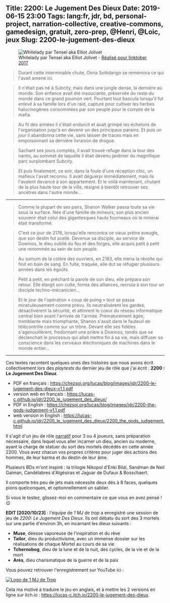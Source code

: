 Title: 2200: Le Jugement Des Dieux
Date: 2019-06-15 23:00
Tags: lang:fr, jdr, bd, personal-project, narration-collective, creative-commons, gamedesign, gratuit, zero-prep, @Henri, @Loic, jeux
Slug: 2200-le-jugement-des-dieux
---

<figure role="group">
    <img alt="Whitelady par Tenseï aka Elliot Jolivet" src="images/2019/06/tensei-inktober2017-whitelady.jpg">
    <figcaption>Whitelady par Tenseï aka Elliot Jolivet - <a href="https://www.behance.net/gallery/58695271/InkTober-2017">Réalisé pour Iinktober 2017</a></figcaption>
</figure>

> Durant cette interminable chute, Oona Solédango se remémora ce qui l'avait amené ici.

> Il n'était pas né à Subcity, mais dans une jungle dense, la dernière au monde.
> Son enfance avait été insouciante, préservée du reste du monde dans ce grand poumon vert.
> Pourtant tout bascula lorsqu'il fut enlevé à sa famille lors d'un raid,
> capturé pour cultiver les herbes halucinogènes consommées par son peuple pour le compte de la mafia.

> Au fil des années il s'était endurcit et avait grimpé les échelons de l'organisation
> juqu'à en devenir un des principaux parains.
> Et puis un jour il abandonna cette vie, sans laisser de traces mais en empoisonnant
> sa dernière livraison de drogue.

> Sachant ses jours comptés, il avait trouvé refuge dans la tour des nantis,
> au sommet de laquelle il était devenu jardinier du magnifique parc surplombant Subcity.

> Et puis finalement, ce soir, dans la foule d'une réception chic, un mafieux l'avait reconnu.
> Il avait déguerpi immédiatement, mais ils l'avaient devancé à son appartement.
> Et le voilà maintenant, chutant de la plus haute tour de la ville,
> résigné à bientôt retrouver ses ancêtres dans l'autre monde...

---

> Comme la plupart de ses pairs, Shanon Walker passa toute sa vie sous la surface.
> Née d'une famille de mineurs, son plus ancien souvenir était celui des gigantesques
> hauts fourneaux où le minerai était transformé.

> C'est ce jour de 2176, lorsqu'elle rencontra ce vieux prêtre aveugle, que son destin fut scellé.
> Devenue sa disciple, au service de Dowinos, le dieu oublié du feu et des forges,
> elle acquis petit à petit une renommée au sein de son peuple.

> Au sumum de la colère des ouvriers, en 2183, elle mena la révolte qui finit en bain de sang.
> En fuite, traquée, elle dut se réfugier plusieurs années dans les égoûts.

> Petit à petit, en prêchant la parole de son dieu, elle prépara son retour.
> Elle élargit son culte, forma des alliances, recruta à son tour un disciple techno-mécanicien...

> Et le jour de l'opération « coup de poing » tout se passa miraculeusement comme prévu.
> Ils neutralisèrent les gardes, désactivèrent la sécurité, et attinrent le coeur du réseau
> informatique central bien avant l'arrivée de l'armée.
> Prématurément âgée, tremblante mais triomphante, Shanon s'assit dans le fauteuil de télécontrôle
> comme sur un trône.
> Devant elle ses fidèles s'agenouillèrent, fredonnant une prière à Dowinos,
> tandis que se déclenchait le processus qui allait mettre fin à sa vie,
> mais diffuser sa conscience dans les cerveaux électroniques de machines dans le monde entier...

---

Ces textes racontent quelques unes des histoires que nous avons écrit collectivement
lors des _playtests_ du dernier jeu de rôle que j'ai écrit : **2200 : Le Jugement Des Dieux**.

- PDF en français : <https://chezsoi.org/lucas/blog/images/jdr/2200-le-jugement-des-dieux-v1.1.pdf>
- version web en français : <https://lucas-c.github.io/jdr/2200_le_jugement_des_dieux/>
- PDF in English : <https://chezsoi.org/lucas/blog/images/jdr/2200-the-gods-judgement-v1.1.pdf>
- web version in English : <https://lucas-c.github.io/jdr/2200_le_jugement_des_dieux/2200_the_gods_judgement.html>

Il s'agit d'un jeu de rôle [narratif](/lucas/blog/tag/narration-collective.html) pour 3 ou 4 joueurs, sans préparation nécessaire,
dans lequel vous aller incarner un dieu, ancien ou moderne,
ayant la charge de statuer du sort des mortels décédés en cette année 2200.
Vous avez chacun vos propres critères pour juger des actions des hommes,
de leur karma et du destin de leur âme.

Plusieurs BDs m'ont inspiré : la trilogie Nikopol d'Enki Bilal,
Sandman de Neil Gaiman, Candélabres d'Algésiras et Jaguar de Dufaux & Bosschaert.

Il comporte très peu de jets mais nécessite deux dés à 8 faces, quelques pions quelconques,
et optionnellement un sablier.

Si vous le testez, glissez-moi en commentaire ce que vous en avez pensé ! 😉

**EDIT [2020/10/23]** : l'équipe de _1 MJ de trop_ a enregistré une session de jeu de _2200: Le Jugement Des Dieux_.
Ils ont débatu du sort des 3 mortels sur une partie d'environ 3h, en incarnant les dieux suivants :

* **Muse**, déesse vaporeuse de l'inspiration et du rêve
* **Tailor**, dieu du productivisme, avec un immense dossier sur les réalisations de chaque Mortel au cours de sa vie
* **Tchernobog**, dieu de la lune et de la nuit, des cycles, de la vie et de la mort
* **Arès**, dieu charismatique de la guerre et de la paix

Vous pouvez retrouver l'enregistrement sur YouTube ici :

[![Logo de 1 MJ de Trop](images/2019/06/1-mj-de-trop.jpg)](https://www.youtube.com/watch?v=-N2AwQi084A)

Cela ma motivé à traduire le jeu en anglais,
et à mettre les 2 versions en ligne sur itch.io :
<https://lucas-c.itch.io/2200-le-jugement-des-dieux>.

<style>
article img { width: 12rem; }
</style>
